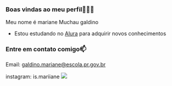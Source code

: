 ### Boas vindas ao meu perfil💙🤍👋

Meu nome é mariane Muchau galdino

- Estou estudando no [Alura](https://www.alura.com.br) para adquirir novos conhecimentos

### Entre em contato comigo📫 

Email: galdino.mariane@escola.pr.gov.br

instagram: is.mariiane
![](https://media.tenor.com/rxSNGOcPmagAAAAd/smiling-barbie.gif)

